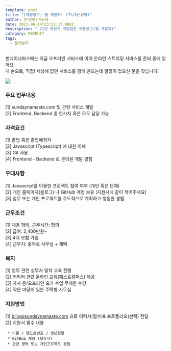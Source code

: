 ```yaml
---
template: post
title: "[채용공고] 웹 개발자! (주니어/경력)"
author: 썬데이나마스떼
date: 2021-06-14T23:51:17.080Z
description: " 21년 하반기 개발일꾼 채용공고(웹 개발자)"
category: RECRUIT
tags:
  - 웹개발자
---
```

썬데이나마스떼는 지금 오프라인 서비스에 이어 온라인 스트리밍 서비스를 준비 중에 있어요.\
내 손으로, 직접! 세상에 없던 서비스를 함께 만드는데 열정이 있으신 분을 찾습니다!

![](/media/webp.net-resizeimage.jpg)

### 주요 업무내용

\[1] sundaynamaste.com 및 관련 서비스 개발\
\[2] Frontend, Backend 중 한가지 혹은 모두 담당 가능

### 자격요건

\[1] 졸업 혹은 졸업예정자\
\[2] Javascript (Typescript) 에 대한 이해\
\[3] Git 사용\
\[4] Frontend - Backend 로 분리된 개발 경험

### 우대사항

\[1] Javascript를 이용한 프로젝트 참여 여부 (개인 혹은 단체)\
\[2] 개인 홈페이지(블로그) 나 GitHub 계정 보유 (지원서에 같이 적어주세요)\
\[3] 업무 또는 개인 프로젝트를 주도적으로 계획하고 행동한 경험

### 근무조건

\[1] 채용 형태, 근무시간: 협의\
\[2] 급여: 2,400만원~\
\[3] 4대 보험 가입\
\[4] 근무지: 충무로 사무실 + 재택

### 복지

\[1] 업무 관련 실무자 밀착 교육 진행\
\[2] 커리어 관련 온라인 교육(패스트캠퍼스) 제공\
\[3] 자사 온/오프라인 요가 수업 무제한 수강\
\[4] 작은 마당이 있는 주택형 사무실

### 지원방법

\[1] billy@sundaynamaste.com 으로 이력서(필수)& 포트폴리오(선택) 전달\
\[2] 지원서 필수 내용

```
 * 이름 / 핸드폰번호 / 생년월일
 * GitHub 계정 (보유시)
 * 관련 경력 또는 개인프로젝트 경험
```